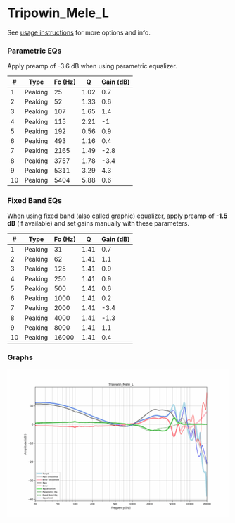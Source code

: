 # Tripowin_Mele_L
See [usage instructions](https://github.com/jaakkopasanen/AutoEq#usage) for more options and info.

### Parametric EQs
Apply preamp of -3.6 dB when using parametric equalizer.

|   # | Type    |   Fc (Hz) |    Q |   Gain (dB) |
|-----|---------|-----------|------|-------------|
|   1 | Peaking |        25 | 1.02 |         0.7 |
|   2 | Peaking |        52 | 1.33 |         0.6 |
|   3 | Peaking |       107 | 1.65 |         1.4 |
|   4 | Peaking |       115 | 2.21 |        -1   |
|   5 | Peaking |       192 | 0.56 |         0.9 |
|   6 | Peaking |       493 | 1.16 |         0.4 |
|   7 | Peaking |      2165 | 1.49 |        -2.8 |
|   8 | Peaking |      3757 | 1.78 |        -3.4 |
|   9 | Peaking |      5311 | 3.29 |         4.3 |
|  10 | Peaking |      5404 | 5.88 |         0.6 |

### Fixed Band EQs
When using fixed band (also called graphic) equalizer, apply preamp of **-1.5 dB** (if available) and set gains manually with these parameters.

|   # | Type    |   Fc (Hz) |    Q |   Gain (dB) |
|-----|---------|-----------|------|-------------|
|   1 | Peaking |        31 | 1.41 |         0.7 |
|   2 | Peaking |        62 | 1.41 |         1.1 |
|   3 | Peaking |       125 | 1.41 |         0.9 |
|   4 | Peaking |       250 | 1.41 |         0.9 |
|   5 | Peaking |       500 | 1.41 |         0.6 |
|   6 | Peaking |      1000 | 1.41 |         0.2 |
|   7 | Peaking |      2000 | 1.41 |        -3.4 |
|   8 | Peaking |      4000 | 1.41 |        -1.3 |
|   9 | Peaking |      8000 | 1.41 |         1.1 |
|  10 | Peaking |     16000 | 1.41 |         0.4 |

### Graphs
![](./Tripowin_Mele_L.png)
